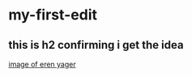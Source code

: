 # my-first-edit
## this is h2 confirming i get the idea
[image of eren yager](https://i.pinimg.com/736x/b3/8f/c6/b38fc63ba586ac8b38cb406ed612aa98.jpg)
